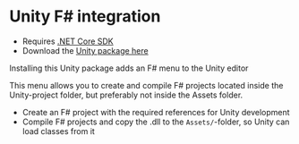 # Unity F# integration

- Requires [.NET Core SDK](https://dotnet.microsoft.com/download)
- Download the [Unity package here](https://github.com/sppt-2k19/unity-fsharp-integration/raw/master/unity-fsharp-integration.unitypackage)

Installing this Unity package adds an F# menu to the Unity editor

This menu allows you to create and compile F# projects located inside the Unity-project folder, but preferably not inside the Assets folder.
- Create an F# project with the required references for Unity development
- Compile F# projects and copy the .dll to the `Assets/`-folder, so Unity can load classes from it
